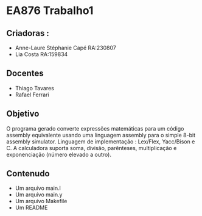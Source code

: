 # EA876 Trabalho1
## Criadoras :
* Anne-Laure Stéphanie Capé RA:230807
* Lia Costa RA:159834
## Docentes
* Thiago Tavares
* Rafael Ferrari
## Objetivo
O programa gerado converte expressões matemáticas para um
código assembly equivalente usando uma linguagem assembly para o simple 8-bit
assembly simulator.
Linguagem de implementação : Lex/Flex, Yacc/Bison e C.
A calculadora suporta soma, divisão, parênteses, multiplicação e
exponenciação (número elevado a outro).
## Contenudo
* Um arquivo main.l 
* Um arquivo main.y
* Um arquivo Makefile
* Um README


